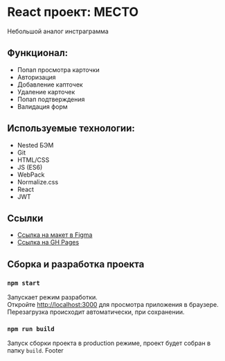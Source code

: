 # React проект: МЕСТО

Небольшой аналог инстраграмма 


## Функционал: 

* Попап просмотра карточки
* Авторизация
* Добавление капточек
* Удаление карточек
* Попап подтверждения
* Валидация форм

## Используемые технологии: 

* Nested БЭМ
* Git 
* HTML/CSS
* JS (ES6)
* WebPack
* Normalize.css
* React
* JWT

## Ссылки

* [Ссылка на макет в Figma](https://www.figma.com/file/2cn9N9jSkmxD84oJik7xL7/JavaScript.-Sprint-4?node-id=0%3A1)
* [Ссылка на GH Pages](https://ignatii1.github.io/react-mesto-auth/)

## Сборка и разработка проекта

### `npm start`

Запускает режим разработки.\
Откройте [http://localhost:3000](http://localhost:3000) для просмотра приложения в браузере.\
Перезагрузка происходит автоматически, при сохранении.

### `npm run build`

Запуск сборки проекта в production режиме, проект будет собран в папку `build`.
Footer
